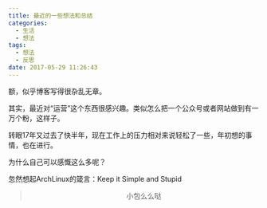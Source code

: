 ```yaml
---
title: 最近的一些想法和总结
categories:
  - 生活
  - 想法
tags:
  - 想法
  - 反思
date: 2017-05-29 11:26:43
---
```


额，似乎博客写得很杂乱无章。

其实，最近对“运营”这个东西很感兴趣。类似怎么把一个公众号或者网站做到有一万个粉，这样子。

转眼17年又过去了快半年，现在工作上的压力相对来说轻松了一些，年初想的事情，也在进行。

为什么自己可以感慨这么多呢？

忽然想起ArchLinux的箴言：Keep it Simple and Stupid


><div align=center>小包么么哒</div>
